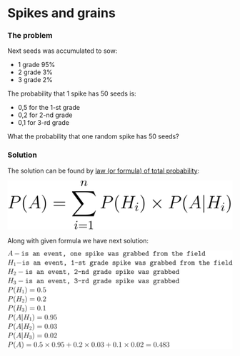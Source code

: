 # Spikes and grains

### The problem

Next seeds was accumulated to sow:

- 1 grade 95%
- 2 grade 3%
- 3 grade 2%

The probability that 1 spike has 50 seeds is:

- 0,5 for the 1-st grade
- 0,2 for 2-nd grade
- 0,1 for 3-rd grade

What the probability that one random spike has 50 seeds?

### Solution

The solution can be found by [law (or formula) of total probability](https://en.wikipedia.org/wiki/Law_of_total_probability):

![law of total probability](./formulas/total_probability.svg)

Along with given formula we have next solution:

![solution](./formulas/spikes_and_grains.1.svg)
